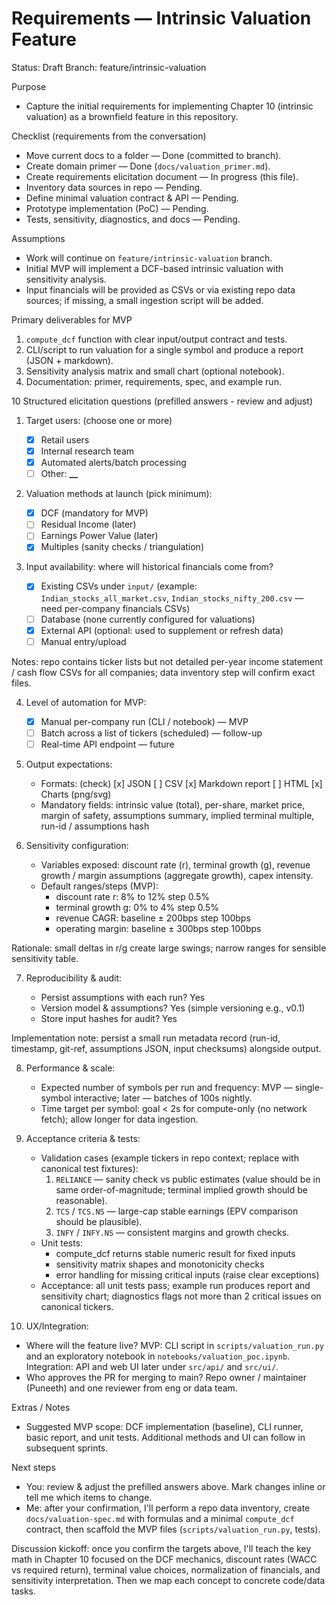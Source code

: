 # Requirements — Intrinsic Valuation Feature

Status: Draft
Branch: feature/intrinsic-valuation

Purpose

- Capture the initial requirements for implementing Chapter 10 (intrinsic valuation) as a brownfield feature in this repository.

Checklist (requirements from the conversation)

- Move current docs to a folder — Done (committed to branch).
- Create domain primer — Done (`docs/valuation_primer.md`).
- Create requirements elicitation document — In progress (this file).
- Inventory data sources in repo — Pending.
- Define minimal valuation contract & API — Pending.
- Prototype implementation (PoC) — Pending.
- Tests, sensitivity, diagnostics, and docs — Pending.

Assumptions

- Work will continue on `feature/intrinsic-valuation` branch.
- Initial MVP will implement a DCF-based intrinsic valuation with sensitivity analysis.
- Input financials will be provided as CSVs or via existing repo data sources; if missing, a small ingestion script will be added.

Primary deliverables for MVP

1. `compute_dcf` function with clear input/output contract and tests.
2. CLI/script to run valuation for a single symbol and produce a report (JSON + markdown).
3. Sensitivity analysis matrix and small chart (optional notebook).
4. Documentation: primer, requirements, spec, and example run.

10 Structured elicitation questions (prefilled answers - review and adjust)

1. Target users: (choose one or more)

   - [x] Retail users
   - [x] Internal research team
   - [x] Automated alerts/batch processing
   - [ ] Other: ****\_\_****

2. Valuation methods at launch (pick minimum):

   - [x] DCF (mandatory for MVP)
   - [ ] Residual Income (later)
   - [ ] Earnings Power Value (later)
   - [x] Multiples (sanity checks / triangulation)

3. Input availability: where will historical financials come from?

   - [x] Existing CSVs under `input/` (example: `Indian_stocks_all_market.csv`, `Indian_stocks_nifty_200.csv` — need per-company financials CSVs)
   - [ ] Database (none currently configured for valuations)
   - [x] External API (optional: used to supplement or refresh data)
   - [ ] Manual entry/upload

Notes: repo contains ticker lists but not detailed per-year income statement / cash flow CSVs for all companies; data inventory step will confirm exact files.

4. Level of automation for MVP:

   - [x] Manual per-company run (CLI / notebook) — MVP
   - [ ] Batch across a list of tickers (scheduled) — follow-up
   - [ ] Real-time API endpoint — future

5. Output expectations:

   - Formats: (check) [x] JSON [ ] CSV [x] Markdown report [ ] HTML [x] Charts (png/svg)
   - Mandatory fields: intrinsic value (total), per-share, market price, margin of safety, assumptions summary, implied terminal multiple, run-id / assumptions hash

6. Sensitivity configuration:

   - Variables exposed: discount rate (r), terminal growth (g), revenue growth / margin assumptions (aggregate growth), capex intensity.
   - Default ranges/steps (MVP):
     - discount rate r: 8% to 12% step 0.5%
     - terminal growth g: 0% to 4% step 0.5%
     - revenue CAGR: baseline ± 200bps step 100bps
     - operating margin: baseline ± 300bps step 100bps

Rationale: small deltas in r/g create large swings; narrow ranges for sensible sensitivity table.

7. Reproducibility & audit:

   - Persist assumptions with each run? Yes
   - Version model & assumptions? Yes (simple versioning e.g., v0.1)
   - Store input hashes for audit? Yes

Implementation note: persist a small run metadata record (run-id, timestamp, git-ref, assumptions JSON, input checksums) alongside output.

8. Performance & scale:

   - Expected number of symbols per run and frequency: MVP — single-symbol interactive; later — batches of 100s nightly.
   - Time target per symbol: goal < 2s for compute-only (no network fetch); allow longer for data ingestion.

9. Acceptance criteria & tests:

   - Validation cases (example tickers in repo context; replace with canonical test fixtures):
     1. `RELIANCE` — sanity check vs public estimates (value should be in same order-of-magnitude; terminal implied growth should be reasonable).
     2. `TCS` / `TCS.NS` — large-cap stable earnings (EPV comparison should be plausible).
     3. `INFY` / `INFY.NS` — consistent margins and growth checks.
   - Unit tests:
     - compute_dcf returns stable numeric result for fixed inputs
     - sensitivity matrix shapes and monotonicity checks
     - error handling for missing critical inputs (raise clear exceptions)
   - Acceptance: all unit tests pass; example run produces report and sensitivity chart; diagnostics flags not more than 2 critical issues on canonical tickers.

10. UX/Integration:

- Where will the feature live? MVP: CLI script in `scripts/valuation_run.py` and an exploratory notebook in `notebooks/valuation_poc.ipynb`. Integration: API and web UI later under `src/api/` and `src/ui/`.
- Who approves the PR for merging to main? Repo owner / maintainer (Puneeth) and one reviewer from eng or data team.

Extras / Notes

- Suggested MVP scope: DCF implementation (baseline), CLI runner, basic report, and unit tests. Additional methods and UI can follow in subsequent sprints.

Next steps

- You: review & adjust the prefilled answers above. Mark changes inline or tell me which items to change.
- Me: after your confirmation, I'll perform a repo data inventory, create `docs/valuation-spec.md` with formulas and a minimal `compute_dcf` contract, then scaffold the MVP files (`scripts/valuation_run.py`, tests).

Discussion kickoff: once you confirm the targets above, I'll teach the key math in Chapter 10 focused on the DCF mechanics, discount rates (WACC vs required return), terminal value choices, normalization of financials, and sensitivity interpretation. Then we map each concept to concrete code/data tasks.
